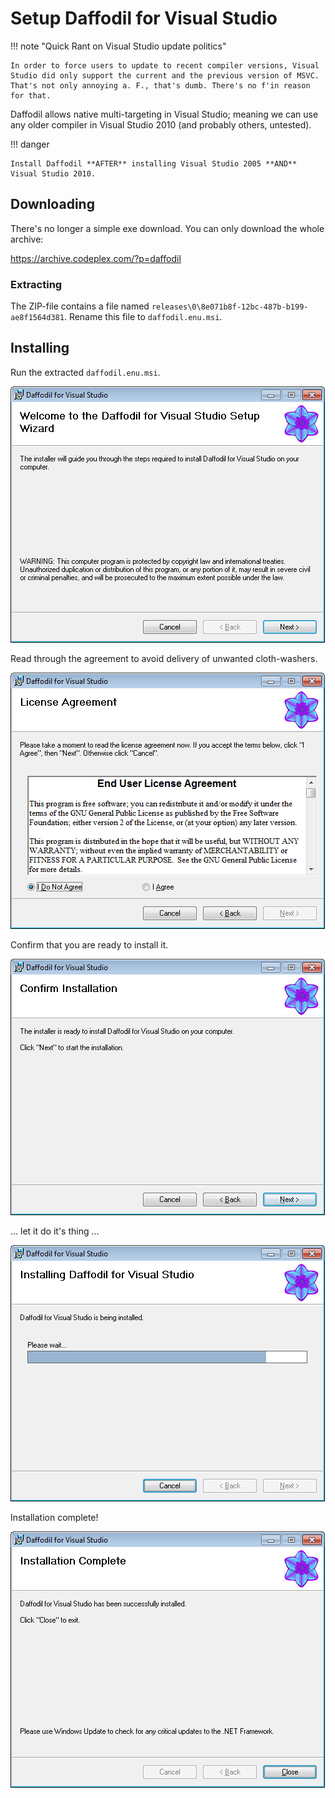 # Setup Daffodil for Visual Studio

!!! note "Quick Rant on Visual Studio update politics"

    In order to force users to update to recent compiler versions, Visual Studio did only support the current and the previous version of MSVC. That's not only annoying a. F., that's dumb. There's no f'in reason for that.

Daffodil allows native multi-targeting in Visual Studio; meaning we can use 
any older compiler in Visual Studio 2010 (and probably others, untested).

!!! danger

    Install Daffodil **AFTER** installing Visual Studio 2005 **AND** Visual Studio 2010.

## Downloading

There's no longer a simple exe download. You can only download the whole 
archive:

https://archive.codeplex.com/?p=daffodil

### Extracting

The ZIP-file contains a file named `releases\0\8e071b8f-12bc-487b-b199-ae8f1564d381`. Rename this file to `daffodil.enu.msi`.

## Installing

Run the extracted `daffodil.enu.msi`.

![daffodil-1](daffodil-1.png)

Read through the agreement to avoid delivery of unwanted cloth-washers.

![daffodil-2](daffodil-2.png)

Confirm that you are ready to install it.

![daffodil-3](daffodil-3.png)

... let it do it's thing ...

![daffodil-4](daffodil-4.png)

Installation complete!

![daffodil-5](daffodil-5.png)
